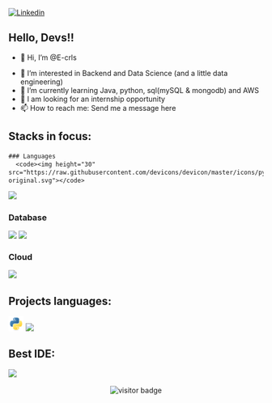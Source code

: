 [![Linkedin](https://img.shields.io/badge/Linkedin-blue?style=flat&logo=linkedin)](https://www.linkedin.com/in/andcarlos/)

## Hello, Devs!!
- 👋 Hi, I’m @E-crls
<!--Sou estudante de engenharia mecatrônica no Instituto Federal
Apaixonado em trabalhar com Data Science (engenharia de dados também) e Backend-->

- 👀 I’m interested in Backend and Data Science (and a little data engineering)
- 🌱 I’m currently learning Java, python, sql(mySQL & mongodb) and AWS
- 💞️ I am looking for an internship opportunity
- 📫 How to reach me: Send me a message here

## Stacks in focus:
    ### Languages
      <code><img height="30" src="https://raw.githubusercontent.com/devicons/devicon/master/icons/python/python-original.svg"></code>
   <code><img height="30" src="https://cdn.jsdelivr.net/gh/devicons/devicon/icons/java/java-original.svg"></code>
  ### Database
   <code><img height="30" src="https://cdn.jsdelivr.net/npm/simple-icons@7.19.0/icons/mongodb.svg"></code>
   <code><img height="30" src="https://cdn.jsdelivr.net/npm/simple-icons@7.19.0/icons/mysql.svg"></code>
  ### Cloud
   <code><img height="30" src="https://cdn.jsdelivr.net/npm/simple-icons@7.19.0/icons/amazonaws.svg"></code>
## Projects languages:

<code><img height="30" src="https://raw.githubusercontent.com/devicons/devicon/master/icons/python/python-original.svg"></code>
<code><img height="30" src="https://cdn.jsdelivr.net/gh/devicons/devicon/icons/java/java-original.svg"></code>

<!--<div align="center">
>><a href="https://github.com/rbragadev">
>><img height="160em" src="https://github-readme-stats.vercel.app/api/top-langs/?username=E-crls&layout=compact&langs_count=7&theme=dracula"/>
>><img height="160em" src="https://github-readme-stats.vercel.app/api?username=E-crls&show_icons=true&theme=dracula&include_all_commits=true&count_private=true"/>
>></div>-->
## Best IDE:

<code><img height="30" src="https://cdn.jsdelivr.net/gh/devicons/devicon/icons/vscode/vscode-original.svg"></code>
</p>
</div>
<p align="center">
  <img src="https://visitor-badge.glitch.me/badge?page_id=E-crls.E-crls" alt="visitor badge"/>
</p>
